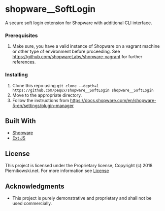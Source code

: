 # shopware__SoftLogin
A secure soft login extension for Shopware with additional CLI interface.

### Prerequisites
1. Make sure, you have a valid instance of Shopware on a vagrant machine or other type of environment before proceeding. See https://github.com/shopwareLabs/shopware-vagrant for further references.

### Installing
1. Clone this repo using `git clone --depth=1 https://github.com/pequx/shopware__SoftLogin shopware__SoftLogin`
2. Move to the appropriate directory.
3. Follow the instructions from https://docs.shopware.com/en/shopware-5-en/settings/plugin-manager

## Built With
* [Shopware](https://en.shopware.com/)
* [Ext JS](https://www.sencha.com/products/extjs/)

## License

This project is licensed under the Proprietary license, Copyright (c) 2018 Piernikowski.net. For more information see [License](https://en.wikipedia.org/wiki/Software_license#Proprietary_software_licenses)

## Acknowledgments

* This project is purely demonstrative and proprietary and shall not be used commercially.
